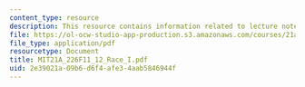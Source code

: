 ```yaml
---
content_type: resource
description: This resource contains information related to lecture notes.
file: https://ol-ocw-studio-app-production.s3.amazonaws.com/courses/21a-226-ethnic-and-national-identity-fall-2011/2e39021a09b6d6f4afe34aab5846944f_MIT21A_226F11_12_Race_I.pdf
file_type: application/pdf
resourcetype: Document
title: MIT21A_226F11_12_Race_I.pdf
uid: 2e39021a-09b6-d6f4-afe3-4aab5846944f
---
```

